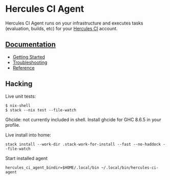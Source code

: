 # Hercules CI Agent

Hercules CI Agent runs on your infrastructure and executes tasks (evaluation, builds, etc)
for your [Hercules CI](https://hercules-ci.com/) account.

## [Documentation](https://docs.hercules-ci.com)

- [Getting Started](https://docs.hercules-ci.com/hercules-ci/getting-started/)
- [Troubleshooting](https://docs.hercules-ci.com/hercules-ci/troubleshooting/)
- [Reference](https://docs.hercules-ci.com/hercules-ci/reference/)

## Hacking

Live unit tests:

    $ nix-shell
    $ stack --nix test --file-watch

Ghcide: not currently included in shell. Install ghcide for GHC 8.6.5 in your profile.


Live install into home:

    stack install --work-dir .stack-work-for-install --fast --no-haddock --file-watch

Start installed agent

    hercules_ci_agent_bindir=$HOME/.local/bin ~/.local/bin/hercules-ci-agent
